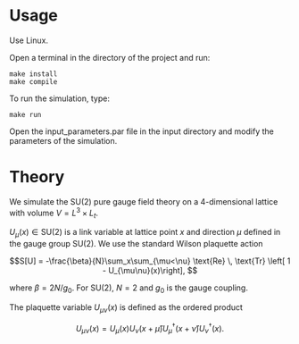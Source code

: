 # Usage

Use Linux.

Open a terminal in the directory of the project and run:
```
make install
make compile
```

To run the simulation, type:
```
make run
```
Open the input_parameters.par file in the input directory and modify the parameters of the simulation. 

# Theory
We simulate the SU(2) pure gauge field theory on a 4-dimensional lattice with volume $V = L^3\times L_t$.

$U_{\mu}(x)\in\text{SU}(2)$ is a link variable at lattice point $x$ and direction $\mu$ defined in the gauge group SU(2).
We use the standard Wilson plaquette action

$$S[U] = -\frac{\beta}{N}\sum_x\sum_{\mu<\nu} \text{Re} \, \text{Tr} \left[ 1 - U_{\mu\nu}(x)\right], $$

where $\beta = 2N/g_0$. For SU(2), $N = 2$ and $g_0$ is the gauge coupling. 

The plaquette variable $U_{\mu\nu}(x)$ is defined as the ordered product

$$U_{\mu\nu}(x) = U_{\mu}(x)U_{\nu}(x+\hat\mu)U_{\mu}^{\dagger}(x+\hat\nu)U_{\nu}^{\dagger}(x).$$


